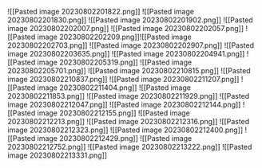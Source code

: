  ![[Pasted image 20230802201822.png]]
![[Pasted image 20230802201830.png]]
![[Pasted image 20230802201902.png]]
![[Pasted image 20230802202007.png]]
![[Pasted image 20230802202057.png]]
![[Pasted image 20230802202209.png]]![[Pasted image 20230802202703.png]]
![[Pasted image 20230802202907.png]]
![[Pasted image 20230802203635.png]]
![[Pasted image 20230802204941.png]]
![[Pasted image 20230802205319.png]]
![[Pasted image 20230802205701.png]]
![[Pasted image 20230802210815.png]]
![[Pasted image 20230802210837.png]]
![[Pasted image 20230802211207.png]]
![[Pasted image 20230802211404.png]]
![[Pasted image 20230802211853.png]]
![[Pasted image 20230802211929.png]]
![[Pasted image 20230802212047.png]]
![[Pasted image 20230802212144.png]]
![[Pasted image 20230802212155.png]]
![[Pasted image 20230802212213.png]]
![[Pasted image 20230802212316.png]]
![[Pasted image 20230802212323.png]]
![[Pasted image 20230802212400.png]]
![[Pasted image 20230802212429.png]]
![[Pasted image 20230802212752.png]]
![[Pasted image 20230802213222.png]]
![[Pasted image 20230802213331.png]]